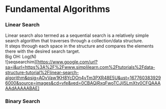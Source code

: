 # Fundamental Algorithms

### Linear Search
Linear search also termed as a sequential search is a relatively simple search algorithm that traverses through a collection/data structure.  
It steps through each space in the structure and compares the elements there with the desired search target.  
Big OH: Log(N)  
![seqsearchim][https://www.google.com/url?sa=i&url=https%3A%2F%2Fwww.simplilearn.com%2Ftutorials%2Fdata-structure-tutorial%2Flinear-search-algorithm&psig=AOvVaw1KH8YcDOn4vTm3PXR48E5U&ust=1677603839296000&source=images&cd=vfe&ved=0CBAQjRxqFwoTCJjl5LmXtv0CFQAAAAAdAAAAABAE]
### Binary Search